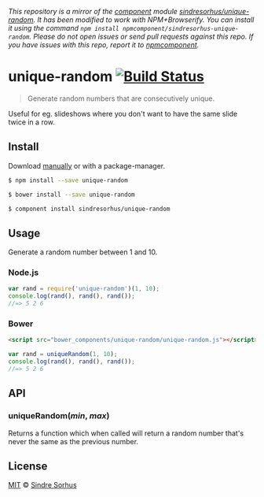 *This repository is a mirror of the [component](http://component.io) module [sindresorhus/unique-random](http://github.com/sindresorhus/unique-random). It has been modified to work with NPM+Browserify. You can install it using the command `npm install npmcomponent/sindresorhus-unique-random`. Please do not open issues or send pull requests against this repo. If you have issues with this repo, report it to [npmcomponent](https://github.com/airportyh/npmcomponent).*
# unique-random [![Build Status](https://travis-ci.org/sindresorhus/unique-random.svg?branch=master)](https://travis-ci.org/sindresorhus/unique-random)

> Generate random numbers that are consecutively unique.

Useful for eg. slideshows where you don't want to have the same slide twice in a row.


## Install

Download [manually](https://github.com/sindresorhus/unique-random/releases) or with a package-manager.

```bash
$ npm install --save unique-random
```

```bash
$ bower install --save unique-random
```

```bash
$ component install sindresorhus/unique-random
```


## Usage

Generate a random number between 1 and 10.

### Node.js

```js
var rand = require('unique-random')(1, 10);
console.log(rand(), rand(), rand());
//=> 5 2 6
```

### Bower

```html
<script src="bower_components/unique-random/unique-random.js"></script>
```

```js
var rand = uniqueRandom(1, 10);
console.log(rand(), rand(), rand());
//=> 5 2 6
```


## API

### uniqueRandom(*min*, *max*)

Returns a function which when called will return a random number that's never the same as the previous number.


## License

[MIT](http://opensource.org/licenses/MIT) © [Sindre Sorhus](http://sindresorhus.com)

